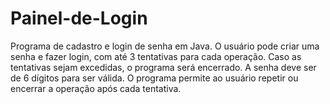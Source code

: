 # Painel-de-Login
Programa de cadastro e login de senha em Java. O usuário pode criar uma senha e fazer login, com até 3 tentativas para cada operação. Caso as tentativas sejam excedidas, o programa será encerrado. A senha deve ser de 6 dígitos para ser válida. O programa permite ao usuário repetir ou encerrar a operação após cada tentativa.
